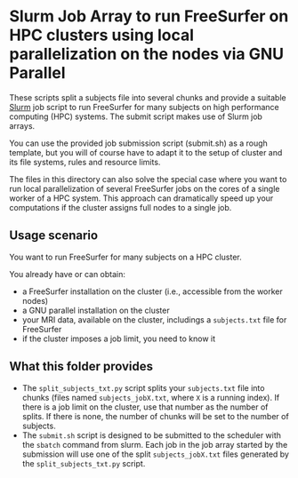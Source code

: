# Slurm Job Array to run FreeSurfer on HPC clusters using local parallelization on the nodes via GNU Parallel

These scripts split a subjects file into several chunks and provide a suitable [Slurm](https://slurm.schedmd.com) job script to run FreeSurfer for many subjects on high performance computing (HPC) systems. The submit script makes use of Slurm job arrays.

You can use the provided job submission script (submit.sh) as a rough template, but you will of course have to adapt it to the setup of cluster and its file systems, rules and resource limits.

The files in this directory can also solve the special case where you want to run local parallelization of several FreeSurfer jobs on the cores of a single worker of a HPC system. This approach can dramatically speed up your computations if the cluster assigns full nodes to a single job.


## Usage scenario

You want to run FreeSurfer for many subjects on a HPC cluster.

You already have or can obtain:

* a FreeSurfer installation on the cluster (i.e., accessible from the worker nodes)
* a GNU parallel installation on the cluster
* your MRI data, available on the cluster, includings a `subjects.txt` file for FreeSurfer
* if the cluster imposes a job limit, you need to know it

## What this folder provides

* The `split_subjects_txt.py` script splits your `subjects.txt` file into chunks (files named `subjects_jobX.txt`, where `X` is a running index). If there is a job limit on the cluster, use that number as the number of splits. If there is none, the number of chunks will be set to the number of subjects.
* The `submit.sh` script is designed to be submitted to the scheduler with the `sbatch` command from slurm. Each job in the job array started by the submission will use one of the split `subjects_jobX.txt` files generated by the `split_subjects_txt.py` script.